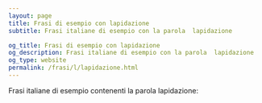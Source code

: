 ```yaml
---
layout: page
title: Frasi di esempio con lapidazione 
subtitle: Frasi italiane di esempio con la parola  lapidazione

og_title: Frasi di esempio con lapidazione 
og_description: Frasi italiane di esempio con la parola  lapidazione
og_type: website
permalink: /frasi/l/lapidazione.html
---
```


Frasi italiane di esempio contenenti la parola lapidazione:


